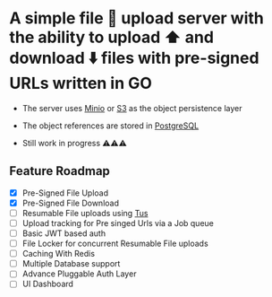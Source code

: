 # A simple file 📁 upload server with the ability to upload ⬆️ and download ⬇️ files with pre-signed URLs written in GO 

- The server uses [Minio](https://min.io/) or [S3](https://aws.amazon.com/s3/) as the object persistence layer

- The object references are stored in [PostgreSQL](https://www.postgresql.org/)

- Still work in progress ⚠️⚠️⚠️

## Feature Roadmap
- [x] Pre-Signed File Upload 
- [x] Pre-Signed File Download
- [ ] Resumable File uploads using [Tus](https://tus.io/)
- [ ] Upload tracking for Pre singed Urls via a Job queue
- [ ] Basic JWT based auth
- [ ] File Locker for concurrent Resumable File uploads
- [ ] Caching With Redis
- [ ] Multiple Database support
- [ ] Advance Pluggable Auth Layer
- [ ] UI Dashboard